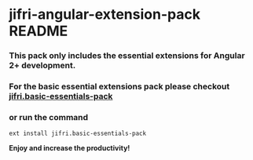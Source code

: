# jifri-angular-extension-pack README

### This pack only includes the essential extensions for Angular 2+ development.

### For the basic essential extensions pack please checkout [jifri.basic-essentials-pack](https://marketplace.visualstudio.com/items?itemName=jifri.basic-essentials-pack)

### or run the command

```console
ext install jifri.basic-essentials-pack
```

**Enjoy and increase the productivity!**
